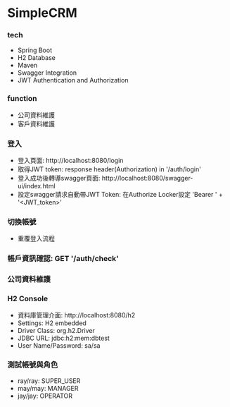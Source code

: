 # SimpleCRM
### tech
* Spring Boot
* H2 Database
* Maven
* Swagger Integration
* JWT Authentication and Authorization

### function
* 公司資料維護
* 客戶資料維護
  
### 登入
* 登入頁面: http://localhost:8080/login
* 取得JWT token:  response header(Authorization) in '/auth/login'
* 登入成功後轉導swagger頁面: http://localhost:8080/swagger-ui/index.html
* 設定swagger請求自動帶JWT Token: 在Authorize Locker設定 'Bearer ' + '<JWT_token>'

### 切換帳號
* 重覆登入流程  

### 帳戶資訊確認: GET '/auth/check'  

### 公司資料維護

### H2 Console
* 資料庫管理介面: http://localhost:8080/h2
* Settings: H2 embedded
* Driver Class: org.h2.Driver
* JDBC URL: jdbc:h2:mem:dbtest
* User Name/Password: sa/sa  

### 測試帳號與角色
* ray/ray: SUPER_USER
* may/may: MANAGER
* jay/jay: OPERATOR





